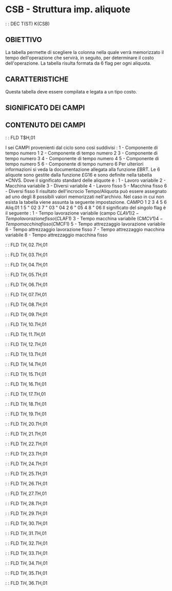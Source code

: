 # CSB - Struttura imp. aliquote
 :  : DEC T(ST) K(CSB)
## OBIETTIVO
La tabella permette di scegliere la colonna nella quale verrà memorizzato il tempo dell'operazione che servirà, in seguito, per determinare il costo dell'operazione.
La tabella risulta formata da 6 flag per ogni aliquota.
## CARATTERISTICHE
Questa tabella deve essere compilata e legata a un tipo costo.
## SIGNIFICATO DEI CAMPI


## CONTENUTO DEI CAMPI

 :  : FLD T$H,01

I sei CAMPI provenienti dal ciclo sono così suddivisi : 
1  - Componente di tempo numero 1
2  - Componente di tempo numero 2
3  - Componente di tempo numero 3
4  - Componente di tempo numero 4
5  - Componente di tempo numero 5
6  - Componente di tempo numero 6
Per ulteriori informazioni si veda la documentazione allegata alla funzione £BRT.
Le 6 aliquote sono gestite dalla funzione £G16 e sono definite nella tabella \*CNVS.
Dove il significato standard delle aliquote è : 
1  - Lavoro variabile
2  - Macchina variabile
3  - Diversi variabile
4  - Lavoro fisso
5  - Macchina fisso
6  - Diversi fisso
Il risultato dell'incrocio Tempo/Aliquota può essere assegnato ad uno degli 8 possibili valori memorizzati nell'archivio.
Nel caso in cui non esista la tabella viene assunta la seguente impostazione.
CAMPO     1    2    3    4    5    6
Aliq.01   1         5
 "   02        3         7
 "   03
 "   04   2         6
 "   05        4         8
 "   06
Il significato del singolo flag è il seguente : 
1  - Tempo lavorazione variabile (campo C$LAV1)
2  - Tempo lavorazione fisso (C$LAF1)
3  - Tempo macchina variabile (C$MCV1)
4  - Tempo macchina fisso (C$MCF1)
5  - Tempo attrezzaggio lavorazione variabile
6  - Tempo attrezzaggio lavorazione fisso
7  - Tempo attrezzaggio macchina variabile
8  - Tempo attrezzaggio macchina fisso

 :  : FLD T$H,02.T$H,01

 :  : FLD T$H,03.T$H,01

 :  : FLD T$H,04.T$H,01

 :  : FLD T$H,05.T$H,01

 :  : FLD T$H,06.T$H,01

 :  : FLD T$H,07.T$H,01

 :  : FLD T$H,08.T$H,01

 :  : FLD T$H,09.T$H,01

 :  : FLD T$H,10.T$H,01

 :  : FLD T$H,11.T$H,01

 :  : FLD T$H,12.T$H,01

 :  : FLD T$H,13.T$H,01

 :  : FLD T$H,14.T$H,01

 :  : FLD T$H,15.T$H,01

 :  : FLD T$H,16.T$H,01

 :  : FLD T$H,17.T$H,01

 :  : FLD T$H,18.T$H,01

 :  : FLD T$H,19.T$H,01

 :  : FLD T$H,20.T$H,01

 :  : FLD T$H,21.T$H,01

 :  : FLD T$H,22.T$H,01

 :  : FLD T$H,23.T$H,01

 :  : FLD T$H,24.T$H,01

 :  : FLD T$H,25.T$H,01

 :  : FLD T$H,26.T$H,01

 :  : FLD T$H,27.T$H,01

 :  : FLD T$H,28.T$H,01

 :  : FLD T$H,29.T$H,01

 :  : FLD T$H,30.T$H,01

 :  : FLD T$H,31.T$H,01

 :  : FLD T$H,32.T$H,01

 :  : FLD T$H,33.T$H,01

 :  : FLD T$H,34.T$H,01

 :  : FLD T$H,35.T$H,01

 :  : FLD T$H,36.T$H,01
